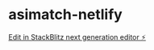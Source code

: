 # asimatch-netlify

[Edit in StackBlitz next generation editor ⚡️](https://stackblitz.com/~/github.com/nakamotojp/asimatch-netlify)